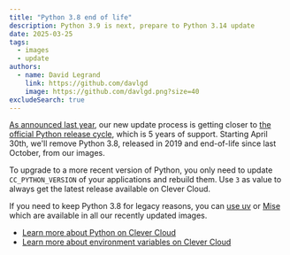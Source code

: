 ```yaml
---
title: "Python 3.8 end of life"
description: Python 3.9 is next, prepare to Python 3.14 update
date: 2025-03-25
tags:
  - images
  - update
authors:
  - name: David Legrand
    link: https://github.com/davlgd
    image: https://github.com/davlgd.png?size=40
excludeSearch: true
---
```


[As announced last year](/developers/changelog/2024/10-01-python-image-changes/), our new update process is getting closer to [the official Python release cycle](https://devguide.python.org/versions/#python-release-cycle), which is 5 years of support. Starting April 30th, we'll remove Python 3.8, released in 2019 and end-of-life since last October, from our images.

To upgrade to a more recent version of Python, you only need to update `CC_PYTHON_VERSION` of your applications and rebuild them. Use `3` as value to always get the latest release available on Clever Cloud.

If you need to keep Python 3.8 for legacy reasons, you can [use uv](https://docs.astral.sh/uv/guides/install-python/#installing-a-specific-version) or [Mise](https://mise.jdx.dev/lang/python.html) which are available in all our recently updated images.

* [Learn more about Python on Clever Cloud](/developers/doc/applications/python/)
* [Learn more about environment variables on Clever Cloud](/developers/doc/reference/reference-environment-variables/)
